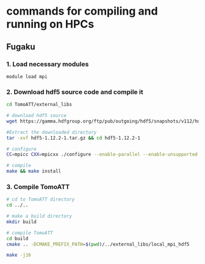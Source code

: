 # commands for compiling and running on HPCs


## Fugaku


### 1. Load necessary modules  
`module load mpi`  


### 2. Download hdf5 source code and compile it
```bash
cd TomoATT/external_libs

# download hdf5 source
wget https://gamma.hdfgroup.org/ftp/pub/outgoing/hdf5/snapshots/v112/hdf5-1.12.2-1.tar.gz

#Extract the downloaded directory
tar -xvf hdf5-1.12.2-1.tar.gz && cd hdf5-1.12.2-1

# configure
CC=mpicc CXX=mpicxx ./configure --enable-parallel --enable-unsupported --enable-shared --enable-cxx --prefix=$(pwd)/../local_mpi_hdf5

# compile
make && make install
```


### 3. Compile TomoATT
```bash
# cd to TomoATT directory
cd ../..

# make a build directory
mkdir build

# compile TomoATT
cd build
cmake .. -DCMAKE_PREFIX_PATH=$(pwd)/../external_libs/local_mpi_hdf5

make -j16
```
